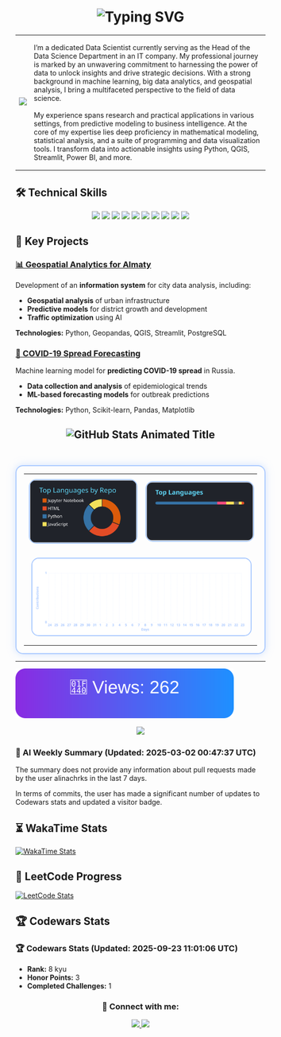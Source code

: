 <h1 align="center">
  <img src="https://readme-typing-svg.herokuapp.com?font=Fira+Code&size=25&pause=1000&color=F7A41D&width=435&lines=Data+Scientist;ML+Researcher;GIS+Analytics;Big+Data+Specialist" alt="Typing SVG" />
</h1>

<table>
  <tr>
    <td>
      <p align="left">
        <img src="https://user-images.githubusercontent.com/74038190/229223263-cf2e4b07-2615-4f87-9c38-e37600f8381a.gif" width="250px" />
      </p>
    </td>
    <td>
      <p align="left">
        I’m a dedicated Data Scientist currently serving as the Head of the Data Science Department in an IT company. My professional journey is marked by an unwavering commitment to harnessing the power of data to unlock insights and drive strategic decisions. With a strong background in machine learning, big data analytics, and geospatial analysis, I bring a multifaceted perspective to the field of data science.
        <br><br>
        My experience spans research and practical applications in various settings, from predictive modeling to business intelligence. At the core of my expertise lies deep proficiency in mathematical modeling, statistical analysis, and a suite of programming and data visualization tools. I transform data into actionable insights using Python, QGIS, Streamlit, Power BI, and more.
      </p>
    </td>
  </tr>
</table>


## 🛠 Technical Skills

<p align="center">
  <a href="https://www.python.org/" target="_blank"><img src="https://skillicons.dev/icons?i=python" /></a>
  <a href="https://www.tensorflow.org/" target="_blank"><img src="https://skillicons.dev/icons?i=tensorflow" /></a>
  <a href="https://pytorch.org/" target="_blank"><img src="https://skillicons.dev/icons?i=pytorch" /></a>
  <a href="https://scikit-learn.org/" target="_blank"><img src="https://skillicons.dev/icons?i=scikitlearn" /></a>
  <a href="https://www.postgresql.org/" target="_blank"><img src="https://skillicons.dev/icons?i=postgresql" /></a>
  <a href="https://www.mysql.com/" target="_blank"><img src="https://skillicons.dev/icons?i=mysql" /></a>
  <a href="https://www.mongodb.com/" target="_blank"><img src="https://skillicons.dev/icons?i=mongodb" /></a>
  <a href="https://www.docker.com/" target="_blank"><img src="https://skillicons.dev/icons?i=docker" /></a>
  <a href="https://git-scm.com/" target="_blank"><img src="https://skillicons.dev/icons?i=git" /></a>
  <a href="https://www.linux.org/" target="_blank"><img src="https://skillicons.dev/icons?i=linux" /></a>
</p>




## 📌 Key Projects

### [📊 Geospatial Analytics for Almaty](https://deep-analytics.smartalmaty.kz/)
Development of an **information system** for city data analysis, including:
- **Geospatial analysis** of urban infrastructure
- **Predictive models** for district growth and development
- **Traffic optimization** using AI

**Technologies:** Python, Geopandas, QGIS, Streamlit, PostgreSQL

### [🦠 COVID-19 Spread Forecasting](https://github.com/alinachrks/covid19-modeling)
Machine learning model for **predicting COVID-19 spread** in Russia.
- **Data collection and analysis** of epidemiological trends
- **ML-based forecasting models** for outbreak predictions

**Technologies:** Python, Scikit-learn, Pandas, Matplotlib




<h2 align="center">
  <img src="https://readme-typing-svg.herokuapp.com?font=Fira+Code&size=28&pause=1000&color=A9C9FF&width=500&center=true&vCenter=true&lines=%F0%9F%93%88+GitHub+Stats+%F0%9F%93%88" 
  alt="GitHub Stats Animated Title" />
</h2>

<br>
<table align="center" style="border: 2px solid #A9C9FF; border-radius: 15px; padding: 15px; box-shadow: 0px 0px 15px rgba(169, 201, 255, 0.5);">
  <tr>
    <td align="center" style="padding: 10px;">
      <a href="https://github.com/alinachrks">
        <img width=400 src="https://github.com/alinachrks/alinachrks/raw/output/stats.svg" 
        alt="Repos Per Language" title="Languages used in repositories (excluding Jupyter Notebook)"
        style="border: 2px solid #A9C9FF; border-radius: 15px; transition: transform 0.3s ease-in-out;"
        onmouseover="this.style.transform='scale(1.05)';"
        onmouseout="this.style.transform='scale(1)';"/>
      </a>
    </td>
    <td align="center" style="padding: 10px;">
      <a href="https://github.com/alinachrks">
        <img width=400 src="https://github.com/alinachrks/alinachrks/raw/output/top-langs.svg" 
        alt="Top Languages" title="Most frequently used languages"
        style="border: 2px solid #A9C9FF; border-radius: 15px; transition: transform 0.3s ease-in-out;"
        onmouseover="this.style.transform='scale(1.05)';"
        onmouseout="this.style.transform='scale(1)';"/>
      </a>
    </td>
  </tr>
  <tr>
    <td colspan="2" align="center" style="padding: 15px;">
      <a href="https://github.com/alinachrks">
        <img width=900 src="https://github.com/alinachrks/alinachrks/raw/output/activity-graph.svg" 
        alt="GitHub Activity Graph" title="Your contributions over time"
        style="border: 2px solid #A9C9FF; border-radius: 15px; transition: transform 0.3s ease-in-out;"
        onmouseover="this.style.transform='scale(1.02)';"
        onmouseout="this.style.transform='scale(1)';"/>
      </a>
    </td>
  </tr>
</table>



---
![Visitor Badge](https://github.com/alinachrks/alinachrks/raw/main/visitor_badge.svg)


<p align="center">
  <img src="https://quotes-github-readme.vercel.app/api?type=horizontal&theme=github_dark" />
</p>




<!-- START_AI_SUMMARY -->
### 🧠 AI Weekly Summary (Updated: 2025-03-02 00:47:37 UTC)

The summary does not provide any information about pull requests made by the user alinachrks in the last 7 days. 

In terms of commits, the user has made a significant number of updates to Codewars stats and updated a visitor badge.
<!-- END_AI_SUMMARY -->




## ⏳ WakaTime Stats

[![WakaTime Stats](https://github-readme-stats.vercel.app/api/wakatime?username=cap_hamster&layout=compact&theme=react&border_radius=10)](https://wakatime.com/@cap_hamster)



## 🚀 LeetCode Progress
[![LeetCode Stats](https://leetcard.jacoblin.cool/alinachrks?theme=dark&font=Karma&ext=heatmap)](https://leetcode.com/u/alinachrks/)



## 🏆 Codewars Stats
<!-- START_CODEWARS_STATS -->
### 🏆 Codewars Stats (Updated: 2025-09-23 11:01:06 UTC)

- **Rank:** 8 kyu
- **Honor Points:** 3
- **Completed Challenges:** 1
<!-- END_CODEWARS_STATS -->



<h3 align="center">🔗 Connect with me:</h3>
<p align="center">
  <a href="https://www.linkedin.com/in/alinacherkas/">
    <img src="https://img.shields.io/badge/LinkedIn-0077B5?style=for-the-badge&logo=linkedin&logoColor=white"/>
  </a>
  <a href="mailto:youremail@example.com">
    <img src="https://img.shields.io/badge/Email-D14836?style=for-the-badge&logo=gmail&logoColor=white"/>
  </a>
</p>

